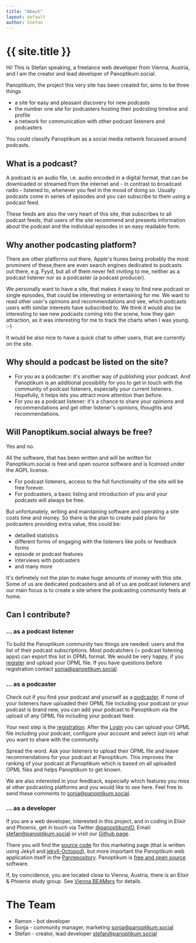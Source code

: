 ```yaml
---
title: "About"
layout: default
author: Stefan
---
```


# {{ site.title }}

Hi! This is Stefan speaking, a freelance web developer from Vienna, Austria, and
I am the creator and lead developer of Panoptikum.social.

Panoptikum, the project this very site has been created for, aims to be three things
* a site for easy and pleasant discovery for new podcasts
* the number one site for podcasters hosting their podcsting timeline and profile
* a network for communication with other podcast listeners and podcasters

You could classify Panoptikum as a social media network focussed around podcasts.

## What is a podcast?

A podcast is an audio file, i.e. audio encoded in a digital format,  that can be
downloaded or streamed from the internet and - in contrast to broadcast radio -
listened to, whenever you feel in the mood of doing so. Usually podcasts come in
series of episodes and you can subscribe to them using a podcast feed.

These feeds are also the very heart of this site, that subscribes to all podcast
feeds, that users of the site recommend and presents information about the
podcast and the individual episodes in an easy readable form.

## Why another podcasting platform?

There are other platforms out there, Apple's Itunes being probably the most
prominent of these,there are even search engines dedicated to podcasts out there,
e.g. Fyyd, but all of them never felt inviting to me, neither as a podcast
listener nor as a podcaster (a podcast producer).

We personally want to have a site, that makes it easy to find new podcast or
single episodes, that could be interesting or entertaining for me. We want to
read other user's opinions and recommendations and see, which podcasts users
with similar interests have subscribed to. We think it would also be interesting
to see new podcasts coming into the scene, how they gain attraction, as it was
interesting for me to track the charts when I was young. :-)

It would be also nice to have a quick chat to other users, that are currently
on the site.

## Why should a podcast be listed on the site?

* For you as a podcaster: it's another way of publishing your podcast. And
  Panoptikum is an additional possibility for you to get in touch with the
  community of podcast listeners, especially your current listeners. Hopefully,
  it helps lets you attract more attention than before.
* For you as a podcast listener: it's a chance to share your opinions and
  recommendations and get other listener's opinions, thoughts and recommendations.

## Will Panoptikum.social always be free?

Yes and no.

All the software, that has been written and will be written for Panoptikum.social is
free and open source software and is licensed under the AGPL license.

* For podcast listeners, access to the full functionality of the site will be
  free forever.
* For podcasters, a basic listing and introduction of you and your podcasts will
  always be free.

But unfortunately, writing and maintaining software and operating a site costs
time and money. So there is the plan to create paid plans for podcasters
providing extra value, this could be:

* detailled statistics
* different forms of engaging with the listeners like polls or feedback forms
* episode or podcast features
* interviews with podcasters
* and many more

It's definetely not the plan to make huge amounts of money with this site. Some of us are dedicated podcasters and all of us are podcast listeners and our main focus is to create a site where the podcasting community feels at home.

## Can I contribute?

### ... as a podcast listener

To build the Panoptikum community two things are needed: users and the list of their podcast subscriptions. Most podcatchers (= podcast listening apps) can export this list in OPML format. We would be very happy, if you [register](https://panoptikum.social/users/new) and upload your OPML file. If you have questions before registration contact <sonja@panoptikum.social>.

### ... as a podcaster

Check out if you find your podcast and yourself as a [podcaster](https://panoptikum.social/personas). If none of your listeners have uploaded their OPML file including your podcast or your podcast is brand new, you can add your podcast to Panoptikum via the upload of any OPML file including your podcast feed.

Your next step is the [registration](https://panoptikum.social/users/new). After the [Login](https://panoptikum.social/sessions/new) you can upload your OPML file including your podcast, configure your account and select (opt-in) what you want to share with the community.

Spread the word. Ask your listeners to upload their OPML file and leave recommendations for your podcast at Panoptikum. This improves the ranking of your podcast at Panoptikum which is based on all uploaded OPML files and helps Panoptikum to get known.

We are also interested in your feedback, especially which features you miss at other podcasting platforms and you would like to see here. Feel free to send these comments to <sonja@panoptikum.social>.

### ... as a developer

If you are a web developer, interested in this project, and in coding in Elixir and Phoenix, get in touch via Twitter [@panoptikumIO](https://twitter.com/panoptikumio),
Email: <stefan@panoptikum.social> or visit our [Github page](https://github.com/panoptikumio).

There you will find the [source code](https://github.com/PanoptikumIO/panoptikum.social) for this marketing page (that is written using Jekyll and [jekyll-Octopod](https://jekyll-octopod.github.io/)), but more important the Panoptikum web application itself in the [Panrepository](https://github.com/PanoptikumIO/pan). Panoptikum is [free and open source](https://github.com/PanoptikumIO/pan/blob/master/LICENSE) software.

If, by coincidence, you are located close to Vienna, Austria, there is an Elixir & Phoenix study group. See [Vienna BEAMers](/vienna-beamers) for details.

# The Team

* Ramon - bot developer
* Sonja - community manager, marketing <sonja@panoptikum.social>
* Stefan - creator, lead developer <stefan@panoptikum.social>
